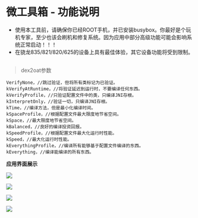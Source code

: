 # 微工具箱 - 功能说明

- 使用本工具前，请确保你已经ROOT手机，并已安装busybox。你最好是个玩机专家，至少也该会刷机和修复系统。因为应用中部分高级功能可能会影响系统正常启动！！！
- 在骁龙835/821/820/625的设备上具有最佳体验，其它设备功能将受到限制。


## 


> dex2oat参数

```
VerifyNone，//跳过验证，但将所有类标记为已验证。
kVerifyAtRuntime，//将验证延迟到运行时，不要编译任何东西。
kVerifyProfile，//只验证配置文件中的类，只编译JNI存根。
kInterpretOnly，//验证一切，只编译JNI存根。
kTime，//编译方法，但是最小化编译时间。
kSpaceProfile，//根据配置文件最大限度地节省空间。
kSpace，//最大限度地节省空间。
kBalanced，//良好的编译投资回报。
kSpeedProfile，//根据配置文件最大化运行时性能。
kSpeed，//最大化运行时性能。
kEverythingProfile，//编译所有能够基于配置文件编译的东西。
kEverything，//编译能编译的所有东西。
```

**应用界面展示**


![](https://github.com/helloklf/vtools/raw/master/Screenshot/Screenshot_1.png)

![](https://github.com/helloklf/vtools/raw/master/Screenshot/Screenshot_2.png)

![](https://github.com/helloklf/vtools/raw/master/Screenshot/Screenshot_3.png)

![](https://github.com/helloklf/vtools/raw/master/Screenshot/Screenshot_4.png)
